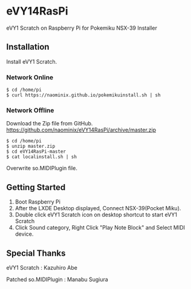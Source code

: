 eVY14RasPi
==========

eVY1 Scratch on Raspberry Pi for Pokemiku NSX-39 Installer

## Installation

Install eVY1 Scratch.

### Network Online

```
$ cd /home/pi
$ curl https://naominix.github.io/pokemikuinstall.sh | sh
```

### Network Offline

Download the Zip file from GitHub.
https://github.com/naominix/eVY14RasPi/archive/master.zip

```
$ cd /home/pi
$ unzip master.zip
$ cd eVY14RasPi-master
$ cat localinstall.sh | sh
```

Overwrite so.MIDIPlugin file.

## Getting Started

1. Boot Raspberry Pi
2. After the LXDE Desktop displayed, Connect NSX-39(Pocket Miku).
3. Double click eVY1 Scratch icon on desktop shortcut to start eVY1 Scratch
4. Click Sound category, Right Click "Play Note Block" and Select MIDI device.


## Special Thanks

eVY1 Scratch : Kazuhiro Abe

Patched so.MIDIPlugin : Manabu Sugiura
